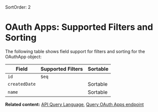 SortOrder: 2
# OAuth Apps: Supported Filters and Sorting

The following table shows field support for filters and sorting for the OAuthApp object:

| Field               | Supported Filters                                                                     | Sortable |
| ------------------- | ------------------------------------------------------------------------------------- | -------- |
| `id`                |  `$eq`                                                                                |          |
| `createdDate`       |                                                                                       | Sortable |
| `name`              |                                                                                       | Sortable |

__Related content:__
[API Query Language](https://dev.wix.com/api/rest/getting-started/api-query-language),
[Query OAuth Apps endpoint]()
